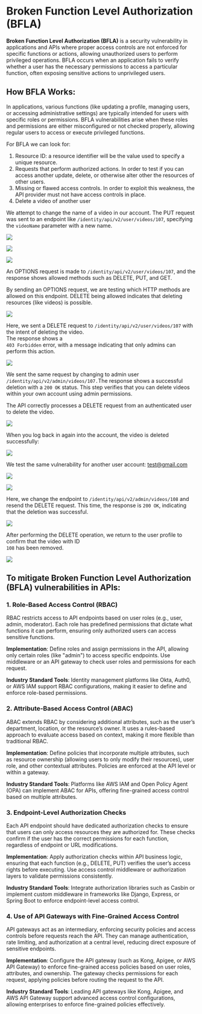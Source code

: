 # Broken Function Level Authorization (BFLA)


**Broken Function Level Authorization (BFLA)** is a security vulnerability in applications and APIs where proper access controls are not enforced for specific functions or actions, allowing unauthorized users to perform privileged operations. BFLA occurs when an application fails to verify whether a user has the necessary permissions to access a particular function, often exposing sensitive actions to unprivileged users.

## How BFLA Works:

In applications, various functions (like updating a profile, managing users, or accessing administrative settings) are typically intended for users with specific roles or permissions. BFLA vulnerabilities arise when these roles and permissions are either misconfigured or not checked properly, allowing regular users to access or execute privileged functions.

  

For BFLA we can look for:

1. Resource ID: a resource identifier will be the value used to specify a unique resource.
2. Requests that perform authorized actions. In order to test if you can access another update, delete, or otherwise alter other the resources of other users.
3. Missing or flawed access controls. In order to exploit this weakness, the API provider must not have access controls in place.
4. Delete a video of another user

  

We attempt to change the name of a video in our account. The PUT request was sent to an endpoint like `/identity/api/v2/user/videos/107`, specifying the `videoName` parameter with a new name.  
  
  

![](/images/image%2016.png)


![](/images/image%2017.png)

![](/images/image%2018.png)

An OPTIONS request is made to `/identity/api/v2/user/videos/107`, and the response shows allowed methods such as DELETE, PUT, and GET.

By sending an OPTIONS request, we are testing which HTTP methods are allowed on this endpoint. DELETE being allowed indicates that deleting resources (like videos) is possible.

![](/images/image%2019.png)

  

Here, we sent a DELETE request to `/identity/api/v2/user/videos/107` with the intent of deleting the video.  
The response shows a  
`403 Forbidden` error, with a message indicating that only admins can perform this action.  
  

![](/images/image%2020.png)

We sent the same request by changing to admin user `/identity/api/v2/admin/videos/107.`The response shows a successful deletion with a `200 OK` status. This step verifies that you can delete videos within your own account using admin permissions.

The API correctly processes a DELETE request from an authenticated user to delete the video.

![](/images/image%2021.png)

When you log back in again into the account, the video is deleted successfully:

![](/images/image%2022.png)

  

  

We test the same vulnerability for another user account: test@gmail.com

![](/images/image%2023.png)

![](/images/image%2024.png)

Here, we change the endpoint to `/identity/api/v2/admin/videos/108` and resend the DELETE request. This time, the response is `200 OK`, indicating that the deletion was successful.

![](/images/image%2025.png)

  
After performing the DELETE operation, we return to the user profile to confirm that the video with ID  
`108` has been removed.  
  

![](/images/image%2026.png)

  

## To mitigate Broken Function Level Authorization (BFLA) vulnerabilities in APIs:



### 1. **Role-Based Access Control (RBAC)**

RBAC restricts access to API endpoints based on user roles (e.g., user, admin, moderator). Each role has predefined permissions that dictate what functions it can perform, ensuring only authorized users can access sensitive functions.

**Implementation**: Define roles and assign permissions in the API, allowing only certain roles (like "admin") to access specific endpoints. Use middleware or an API gateway to check user roles and permissions for each request.

**Industry Standard Tools**: Identity management platforms like Okta, Auth0, or AWS IAM support RBAC configurations, making it easier to define and enforce role-based permissions.

### 2. **Attribute-Based Access Control (ABAC)**

ABAC extends RBAC by considering additional attributes, such as the user’s department, location, or the resource’s owner. It uses a rules-based approach to evaluate access based on context, making it more flexible than traditional RBAC.

**Implementation**: Define policies that incorporate multiple attributes, such as resource ownership (allowing users to only modify their resources), user role, and other contextual attributes. Policies are enforced at the API level or within a gateway.

**Industry Standard Tools**: Platforms like AWS IAM and Open Policy Agent (OPA) can implement ABAC for APIs, offering fine-grained access control based on multiple attributes.

### 3. **Endpoint-Level Authorization Checks**

Each API endpoint should have dedicated authorization checks to ensure that users can only access resources they are authorized for. These checks confirm if the user has the correct permissions for each function, regardless of endpoint or URL modifications.

**Implementation**: Apply authorization checks within API business logic, ensuring that each function (e.g., DELETE, PUT) verifies the user’s access rights before executing. Use access control middleware or authorization layers to validate permissions consistently.

**Industry Standard Tools**: Integrate authorization libraries such as Casbin or implement custom middleware in frameworks like Django, Express, or Spring Boot to enforce endpoint-level access control.

### 4. **Use of API Gateways with Fine-Grained Access Control**

API gateways act as an intermediary, enforcing security policies and access controls before requests reach the API. They can manage authentication, rate limiting, and authorization at a central level, reducing direct exposure of sensitive endpoints.

**Implementation**: Configure the API gateway (such as Kong, Apigee, or AWS API Gateway) to enforce fine-grained access policies based on user roles, attributes, and ownership. The gateway checks permissions for each request, applying policies before routing the request to the API.

**Industry Standard Tools**: Leading API gateways like Kong, Apigee, and AWS API Gateway support advanced access control configurations, allowing enterprises to enforce fine-grained policies effectively.